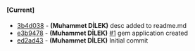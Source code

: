 
#### [Current]

#### 
 * [3b4d038](../../commit/3b4d038) - __(Muhammet DİLEK)__ desc added to readme.md
 * [e3b9478](../../commit/e3b9478) - __(Muhammet DİLEK)__ [#1](../../issues/1) gem application created
 * [ed2ad43](../../commit/ed2ad43) - __(Muhammet DİLEK)__ Initial commit
